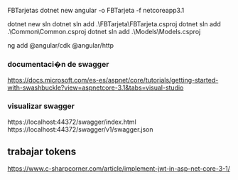 FBTarjetas
dotnet new angular -o FBTarjeta -f netcoreapp3.1

dotnet new sln
dotnet sln add .\FBTarjeta\FBTarjeta.csproj
dotnet sln add .\Common\Common.csproj
dotnet sln add .\Models\Models.csproj


ng add @angular/cdk @angular/http


### documentaci�n de swagger
https://docs.microsoft.com/es-es/aspnet/core/tutorials/getting-started-with-swashbuckle?view=aspnetcore-3.1&tabs=visual-studio

### visualizar swagger
https://localhost:44372/swagger/index.html
https://localhost:44372/swagger/v1/swagger.json


## trabajar tokens
https://www.c-sharpcorner.com/article/implement-jwt-in-asp-net-core-3-1/


